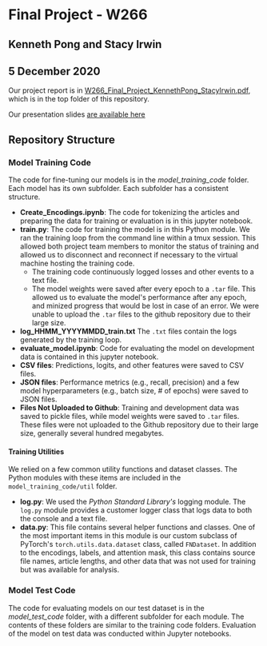 # Final Project - W266
## Kenneth Pong and Stacy Irwin
## 5 December 2020

Our project report is in [W266_Final_Project_KennethPong_StacyIrwin.pdf](W266_Final_Project_KennethPong_StacyIrwin.pdf), which is in the top folder of this repository.

Our presentation slides [are available here](https://docs.google.com/presentation/d/17DqTjdl8s_DP_DNA-VGO_EW9BdIyz7oX4Sytzi4F0rQ/edit?usp=sharing)

## Repository Structure

### Model Training Code
The code for fine-tuning our models is in the *model_training_code* folder. Each model has its own subfolder. Each subfolder has a consistent structure.
* **Create_Encodings.ipynb**: The code for tokenizing the articles and preparing the data for training or evaluation is in this jupyter notebook.
* **train.py**: The code for training the model is in this Python module. We ran the training loop from the command line within a tmux session. This allowed both project team members to monitor the status of training and allowed us to disconnect and reconnect if necessary to the virtual machine hosting the training code.
  * The training code continuously logged losses and other events to a text file.
  * The model weights were saved after every epoch to a `.tar` file. This allowed us to evaluate the model's performance after any epoch, and minized progress that would be lost in case of an error. We were unable to upload the `.tar` files to the github repository due to their large size.
* **log_HHMM_YYYYMMDD_train.txt** The `.txt` files contain the logs generated by the training loop.
* **evaluate_model.ipynb**: Code for evaluating the model on development data is contained in this jupyter notebook.
* **CSV files**: Predictions, logits, and other features were saved to CSV files.
* **JSON files**: Performance metrics (e.g., recall, precision) and a few model hyperparameters (e.g., batch size, # of epochs) were saved to JSON files.
* **Files Not Uploaded to Github**: Training and development data was saved to pickle files, while model weights were saved to `.tar` files. These files were not uploaded to the Github repository due to their large size, generally several hundred megabytes.

#### Training Utilities
We relied on a few common utility functions and dataset classes. The Python modules with these items are included in the `model_training_code/util` folder.
* **log.py**: We used the *Python Standard Library's* logging module. The `log.py` module provides a customer logger class that logs data to both the console and a text file.
* **data.py**: This file contains several helper functions and classes. One of the most important items in this module is our custom subclass of PyTorch's `torch.utils.data.dataset` class, called `FNDataset`. In addition to the encodings, labels, and attention mask, this class contains source file names, article lengths, and other data that was not used for training but was available for analysis.

### Model Test Code
The code for evaluating models on our test dataset is in the *model_test_code* folder, with a different subfolder for each module. The contents of these folders are similar to the training code folders. Evaluation of the model on test data was conducted within Jupyter notebooks.
